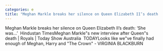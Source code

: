 ```yaml
---
categories: e
title: "Meghan Markle breaks her silence on Queen Elizabeth II’s death ‘She was…’  Hindustan Times"
---
```

Meghan Markle breaks her silence on Queen Elizabeth II’s death: ‘She was…’&nbsp;&nbsp;Hindustan TimesMeghan Markle"s new interview after Queen"s death | Royals | Today Show Australia&nbsp;&nbsp;TODAYLooks like we"ve finally had enough of Meghan, Harry and "The Crown" - VIRGINIA BLACKBURN&nbsp;&nbsp;